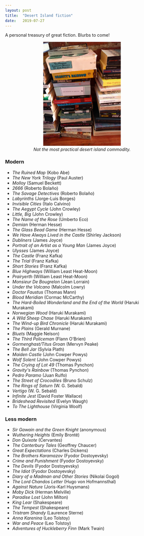 ```yaml
---
layout: post
title:  "Desert Island fiction"
date:   2019-07-27
---
```


A personal treasury of great fiction. Blurbs to come!

<figure>
    <div style="text-align:center"><img src ="/reviews/books.jpg" width="60%" />
    <figcaption><i>Not the most practical desert island commodity.</i></figcaption>
	</div>
</figure>

### Modern

- *The Ruined Map* (Kobo Abe)
- *The New York Trilogy* (Paul Auster)
- *Molloy* (Samuel Beckett)
- *2666* (Roberto Bolaño)
- *The Savage Detectives* (Roberto Bolaño)
- *Labyrinths* (Jorge-Luis Borges)
- *Invisible Cities* (Italo Calvino)
- *The Aegypt Cycle* (John Crowley)
- *Little, Big* (John Crowley)
- *The Name of the Rose* (Umberto Eco)
- *Demian* (Herman Hesse)
- *The Glass Bead Game* (Herman Hesse)
- *We Have Always Lived in the Castle* (Shirley Jackson)
- *Dubliners* (James Joyce)
- *Portrait of an Artist as a Young Man* (James Joyce)
- *Ulysses* (James Joyce)
- *The Castle* (Franz Kafka)
- *The Trial* (Franz Kafka)
- *Short Stories* (Franz Kafka)
- *Blue Highways* (William Least Heat-Moon)
- *Prairyerth* (William Least Heat-Moon)
- *Monsieur De Bougrelon* (Jean Lorrain)
- *Under the Volcano* (Malcolm Lowry)
- *Doctor Faustus* (Thomas Mann)
- *Blood Meridian* (Cormac McCarthy)
- *The Hard-Boiled Wonderland and the End of the World* (Haruki Murakami)
- *Norwegian Wood* (Haruki Murakami)
- *A Wild Sheep Chase* (Haruki Murakami)
- *The Wind-up Bird Chronicle* (Haruki Murakami)
- *The Plains* (Gerald Murnane)
- *Bluets* (Maggie Nelson)
- *The Third Policeman* (Flann O'Brien)
- *Gormenghast/Titus Groan* (Mervyn Peake)
- *The Bell Jar* (Sylvia Plath)
- *Maiden Castle* (John Cowper Powys)
- *Wolf Solent* (John Cowper Powys)
- *The Crying of Lot 49* (Thomas Pynchon)
- *Gravity's Rainbow* (Thomas Pynchon)
- *Pedro Paramo* (Juan Rulfo)
- *The Street of Crocodiles* (Bruno Schulz)
- *The Rings of Saturn* (W. G. Sebald)
- *Vertigo* (W. G. Sebald)
- *Infinite Jest* (David Foster Wallace)
- *Brideshead Revisited* (Evelyn Waugh)
- *To The Lighthouse* (Virginia Woolf)


### Less modern

- *Sir Gawain and the Green Knight* (anonymous)
- *Wuthering Heights* (Emily Brontë)
- *Don Quixote* (Cervantes)
- *The Canterbury Tales* (Geoffrey Chaucer)
- *Great Expectations* (Charles Dickens)
- *The Brothers Karamazov* (Fyodor Dostoyevsky)
- *Crime and Punishment* (Fyodor Dostoyevsky)
- *The Devils* (Fyodor Dostoyevsky)
- *The Idiot* (Fyodor Dostoyevsky)
- *Diary of a Madman and Other Stories* (Nikolai Gogol)
- *The Lord Chandos Letter* (Hugo von Hofmannsthal)
- *Against Nature* (Joris-Karl Huysmans)
- *Moby Dick* (Herman Melville)
- *Paradise Lost* (John Milton)
- *King Lear* (Shakespeare)
- *The Tempest* (Shakespeare)
- *Tristram Shandy* (Laurence Sterne)
- *Anna Karenina* (Leo Tolstoy)
- *War and Peace* (Leo Tolstoy)
- *Adventures of Huckleberry Finn* (Mark Twain)
